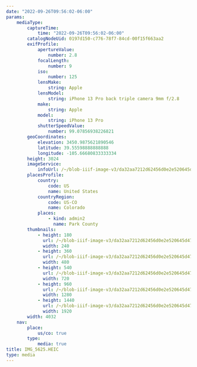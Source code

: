 ```yaml
---
date: "2022-09-26T09:56:02-06:00"
params:
    mediaType:
        captureTime:
            time: "2022-09-26T09:56:02-06:00"
        catalogNodeUid: 0197d150-c776-78f7-84cd-00f15f663aa2
        exifProfile:
            apertureValue:
                number: 2.8
            focalLength:
                number: 9
            iso:
                number: 125
            lensMake:
                string: Apple
            lensModel:
                string: iPhone 13 Pro back triple camera 9mm f/2.8
            make:
                string: Apple
            model:
                string: iPhone 13 Pro
            shutterSpeedValue:
                number: 99.07856938226821
        geoCoordinates:
            elevation: 3450.9875621890546
            latitude: 39.55598888888888
            longitude: -105.66680833333334
        height: 3024
        imageService:
            infoUrl: /~/blob-iiif-image-v3/da32aa7212d62456d0e2e520645d4745606bea9cd099f44b4f565a8776384d2e/info.json
        placesProfile:
            country:
                code: US
                name: United States
            countryRegion:
                code: US-CO
                name: Colorado
            places:
                - kind: admin2
                  name: Park County
        thumbnails:
            - height: 180
              url: /~/blob-iiif-image-v3/da32aa7212d62456d0e2e520645d4745606bea9cd099f44b4f565a8776384d2e/full/240%2C180/0/default.jpg
              width: 240
            - height: 360
              url: /~/blob-iiif-image-v3/da32aa7212d62456d0e2e520645d4745606bea9cd099f44b4f565a8776384d2e/full/480%2C360/0/default.jpg
              width: 480
            - height: 540
              url: /~/blob-iiif-image-v3/da32aa7212d62456d0e2e520645d4745606bea9cd099f44b4f565a8776384d2e/full/720%2C540/0/default.jpg
              width: 720
            - height: 960
              url: /~/blob-iiif-image-v3/da32aa7212d62456d0e2e520645d4745606bea9cd099f44b4f565a8776384d2e/full/1280%2C960/0/default.jpg
              width: 1280
            - height: 1440
              url: /~/blob-iiif-image-v3/da32aa7212d62456d0e2e520645d4745606bea9cd099f44b4f565a8776384d2e/full/1920%2C1440/0/default.jpg
              width: 1920
        width: 4032
    nav:
        place:
            us/co: true
        type:
            media: true
title: IMG_5625.HEIC
type: media
---
```

